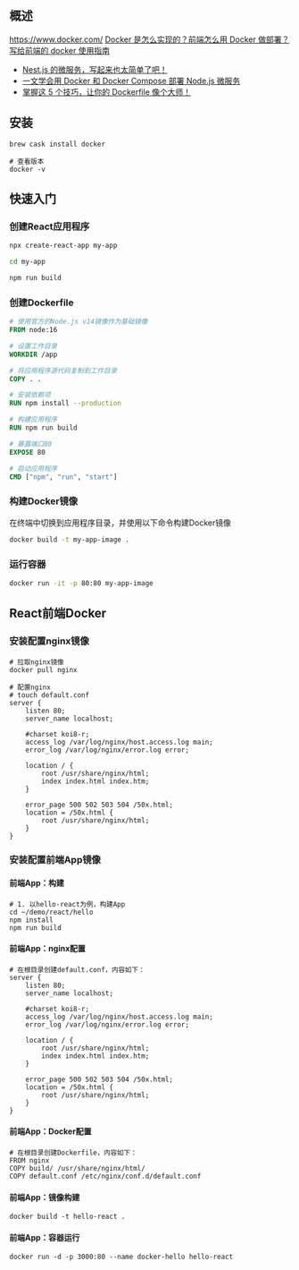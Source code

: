 ## 概述

https://www.docker.com/
[Docker 是怎么实现的？前端怎么用 Docker 做部署？](https://juejin.cn/post/7137621606469222414)
[写给前端的 docker 使用指南](https://juejin.cn/post/7139724794672447518)


- [Nest.js 的微服务，写起来也太简单了吧！](https://juejin.cn/post/7207637337571901495)
- [一文学会用 Docker 和 Docker Compose 部署 Node.js 微服务](https://juejin.cn/post/7208384641190723644)
- [掌握这 5 个技巧，让你的 Dockerfile 像个大师！](https://juejin.cn/post/7248145094600900669)



## 安装
```Shell
brew cask install docker

# 查看版本
docker -v
```

## 快速入门

### 创建React应用程序
```sh
npx create-react-app my-app

cd my-app

npm run build
```

### 创建Dockerfile
```Dockerfile
# 使用官方的Node.js v14镜像作为基础镜像
FROM node:16

# 设置工作目录
WORKDIR /app

# 将应用程序源代码复制到工作目录
COPY . .

# 安装依赖项
RUN npm install --production

# 构建应用程序
RUN npm run build

# 暴露端口80
EXPOSE 80

# 启动应用程序
CMD ["npm", "run", "start"]
```

### 构建Docker镜像
在终端中切换到应用程序目录，并使用以下命令构建Docker镜像
```sh
docker build -t my-app-image .
```

### 运行容器
```sh
docker run -it -p 80:80 my-app-image
```

## React前端Docker

### 安装配置nginx镜像

```Shell
# 拉取nginx镜像
docker pull nginx

# 配置nginx
# touch default.conf
server {
	listen 80;
	server_name localhost;
	
	#charset koi8-r;
	access_log /var/log/nginx/host.access.log main;
	error_log /var/log/nginx/error.log error;
	
	location / {
		root /usr/share/nginx/html;
		index index.html index.htm;
	}
	
	error_page 500 502 503 504 /50x.html;
	location = /50x.html {
		root /usr/share/nginx/html;
	}
}
```

### 安装配置前端App镜像

#### 前端App：构建
```Shell
# 1. 以hello-react为例，构建App
cd ~/demo/react/hello
npm install
npm run build
```

#### 前端App：nginx配置
```Shell
# 在根目录创建default.conf，内容如下：
server {
	listen 80;
	server_name localhost;
	
	#charset koi8-r;
	access_log /var/log/nginx/host.access.log main;
	error_log /var/log/nginx/error.log error;
	
	location / {
		root /usr/share/nginx/html;
		index index.html index.htm;
	}
	
	error_page 500 502 503 504 /50x.html;
	location = /50x.html {
		root /usr/share/nginx/html;
	}
}
```
#### 前端App：Docker配置
```Shell
# 在根目录创建Dockerfile，内容如下：
FROM nginx
COPY build/ /usr/share/nginx/html/
COPY default.conf /etc/nginx/conf.d/default.conf
```


#### 前端App：镜像构建

```Shell
docker build -t hello-react .
```
#### 前端App：容器运行

```Shell
docker run -d -p 3000:80 --name docker-hello hello-react
```

